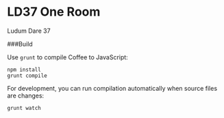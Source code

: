 LD37 One Room
=============================

Ludum Dare 37

###Build

Use `grunt` to compile Coffee to JavaScript:

```
npm install
grunt compile
```

For development, you can run compilation automatically when source files are changes:

```
grunt watch
```
